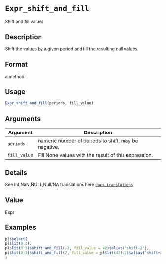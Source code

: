 # `Expr_shift_and_fill`

Shift and fill values


## Description

Shift the values by a given period and fill the resulting null values.


## Format

a method


## Usage

```r
Expr_shift_and_fill(periods, fill_value)
```


## Arguments

Argument      |Description
------------- |----------------
`periods`     |     numeric number of periods to shift, may be negative.
`fill_value`     |     Fill None values with the result of this expression.


## Details

See Inf,NaN,NULL,Null/NA translations here [`docs_translations`](#docstranslations)


## Value

Expr


## Examples

```r
pl$select(
pl$lit(0:3),
pl$lit(0:3)$shift_and_fill(-2, fill_value = 42)$alias("shift-2"),
pl$lit(0:3)$shift_and_fill(2, fill_value = pl$lit(42)/2)$alias("shift+2")
)
```



